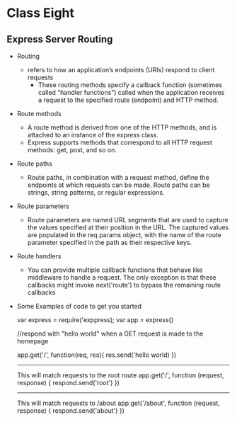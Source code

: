 # Class Eight

## Express Server Routing

- Routing 
  - refers to how an application’s endpoints (URIs) respond to client requests
    - These routing methods specify a callback function (sometimes called “handler functions”) called when the application receives a request to the specified route (endpoint) and HTTP method.

- Route methods
  - A route method is derived from one of the HTTP methods, and is attached to an instance of the express class.  
  - Express supports methods that correspond to all HTTP request methods: get, post, and so on.
  
- Route paths
  - Route paths, in combination with a request method, define the endpoints at which requests can be made. Route paths can be strings, string patterns, or regular expressions.

- Route parameters
  - Route parameters are named URL segments that are used to capture the values specified at their position in the URL. The captured values are populated in the req.params object, with the name of the route parameter specified in the path as their respective keys.

- Route handlers
  - You can provide multiple callback functions that behave like middleware to handle a request. The only exception is that these callbacks might invoke next('route') to bypass the remaining route callbacks

- Some Examples of code to get you started

    var express = require('exppress);
    var app = express()

    //respond with "hello world" when a GET request is made to the homepage

    app.get('/', function(req, res){
    res.send('hello world)
    })

  ***
    This will match requests to the root route
      app.get('/', function (request, response) {
      respond.send('root')
    })

  ***
  This will match requests to /about
      app.get('/about', function (request, response) {
      respond.send('about')
    })



